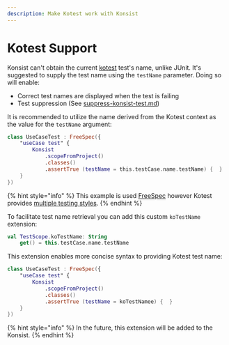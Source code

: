 ```yaml
---
description: Make Kotest work with Konsist
---
```


# Kotest Support

Konsist can't obtain the current [kotest](https://kotest.io/) test's name, unlike JUnit. It's suggested to supply the test name using the `testName` parameter. Doing so will enable:

* Correct test names are displayed when the test is failing
* Test suppression (See [suppress-konsist-test.md](../../writing-tests/suppress-konsist-test.md "mention"))

It is recommended to utilize the name derived from the Kotest context as the value for the `testName` argument:

```kotlin
class UseCaseTest : FreeSpec({
    "useCase test" {
        Konsist
            .scopeFromProject()
            .classes()
            .assertTrue (testName = this.testCase.name.testName) {  }
    }
})
```

{% hint style="info" %}
This example is used [FreeSpec](https://kotest.io/docs/framework/testing-styles.html#free-spec) however Kotest provides [multiple testing styles](https://kotest.io/docs/framework/testing-styles.html).
{% endhint %}

To facilitate test name retrieval you can add this custom `koTestName` extension:

```kotlin
val TestScope.koTestName: String
    get() = this.testCase.name.testName
```

This extension enables more concise syntax to providing Kotest test name:

```kotlin
class UseCaseTest : FreeSpec({
    "useCase test" {
        Konsist
            .scopeFromProject()
            .classes()
            .assertTrue (testName = koTestNamee) {  }
    }
})
```

{% hint style="info" %}
In the future, this extension will be added to the Konsist.
{% endhint %}
